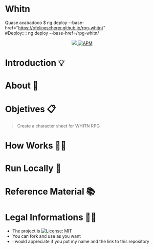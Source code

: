 # Whitn

Quase acabadooo
$ ng deploy --base-href="https://ofelipescherer.github.io/rpg-whitn/"  
#Deploy::::  ng deploy --base-href=/rpg-whitn/ 



<div align=center>
<a href="https://www.python.org">
<img src="https://img.shields.io/badge/python-3.7-informational">
</a>
<a href="https://opensource.org/licenses/MIT">
<img alt="APM" src="https://img.shields.io/apm/l/vim-mode">
</a>
</div>      
      
# Introduction 💡 


# About 📘

# Objetives 📋

> Create a character sheet for WHITN RPG

# How Works 👨‍🏫

# Run Locally 📂

# Reference Material 📚

# Legal Informations 👩‍⚖️

- The project is [![License: MIT](https://img.shields.io/badge/License-MIT-yellow.svg)](https://opensource.org/licenses/MIT)
- You can fork and use as you want
- I would appreciate if you put my name and the link to this repository
